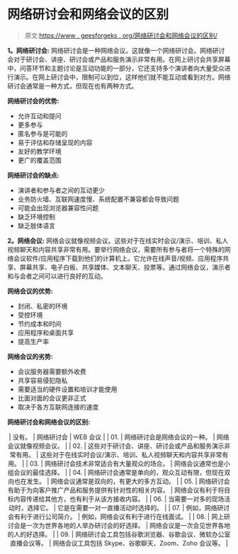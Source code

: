 # 网络研讨会和网络会议的区别

> 原文:[https://www . geesforgeks . org/网络研讨会和网络会议的区别/](https://www.geeksforgeeks.org/difference-between-webinar-and-web-conference/)

**1。网络研讨会:**
网络研讨会是一种网络会议。这就像一个网络研讨会。网络研讨会对于研讨会、讲座、研讨会或产品和服务演示非常有用。在网上研讨会共享屏幕中，问答环节和主题讨论是互动功能的一部分，它还支持多个演讲者向大量受众进行演示。在网上研讨会中，限制可以到位，这样他们就不能互动或看到对方。网络研讨会通常是一种方式，但现在也有两种方式。

**网络研讨会的优势:**

*   允许互动和提问
*   更多参与
*   匿名参与是可能的
*   易于评估和存储呈现的内容
*   友好的教学环境
*   更广的覆盖范围

**网络研讨会的缺点:**

*   演讲者和参与者之间的互动更少
*   业务防火墙、互联网速度慢、系统配置不兼容都会导致问题
*   可能会出现浏览器兼容性问题
*   缺乏环境控制
*   缺乏肢体语言

**2。网络会议:**
网络会议就像视频会议。这些对于在线实时会议/演示、培训、私人视频聊天和内容共享非常有用。要举行网络会议，需要所有参与者将一个特殊的网络会议软件/应用程序下载到他们的计算机上。它允许在线声音/视频、应用程序共享、屏幕共享、电子白板、共享媒体、文本聊天、投票等。通过网络会议，演示者和与会者之间可以进行良好的互动。

**网络会议的优势:**

*   封闭、私密的环境
*   受控环境
*   节约成本和时间
*   应用程序和桌面共享
*   提高生产率

**网络会议的劣势:**

*   会议服务器需要额外收费
*   共享容易侵犯隐私
*   需要适当的硬件设置和培训才能使用
*   比面对面的会议更非正式
*   取决于各方互联网连接的速度

**网络研讨会和网络会议的区别:**

<center>

| 没有。 | 网络研讨会 | WEB 会议 |
| 01. | 网络研讨会是网络会议的一种。 | 网络会议就像视频会议。 |
| 02. | 这些对于研讨会、讲座、研讨会或产品和服务演示非常有用。 | 这些对于在线实时会议/演示、培训、私人视频聊天和内容共享非常有用。 |
| 03. | 网络研讨会技术非常适合有大量观众的场合。 | 网络会议通常也是小组会议的最佳选择。 |
| 04. | 网络研讨会通常是单向的，观众互动有限，但现在双向也在发生。 | 网络会议通常是双向的，有更大的多方互动。 |
| 05. | 网络研讨会有助于为向客户推广产品和服务提供有针对性的相关内容。 | 网络会议有利于将目标内容传递给其他方，也有利于从该方接收内容。 |
| 06. | 当需要一对多的现场活动时，选择它。 | 它是在需要一对一直播活动时选择的。 |
| 07. | 例如，网络研讨会有利于进行公司简介。 | 例如，网络会议有利于进行在线面试。 |
| 08. | 网上研讨会是一次为世界各地的人举办研讨会的好选择。 | 网络会议是一次会见世界各地的人的好选择。 |
| 09. | 网络研讨会工具包括谷歌浏览器、谷歌会议、微软办公室直播会议等。 | 网络会议工具包括 Skype、谷歌聊天、Zoom、Zoho 会议等。 |

</center>